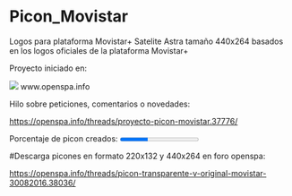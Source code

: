 # Picon_Movistar
Logos para plataforma Movistar+ Satelite Astra tamaño 440x264 basados en los logos oficiales de la plataforma Movistar+

Proyecto iniciado en:

<img src="https://openspa.webhop.info/img/logo_foro.png">
www.openspa.info

Hilo sobre peticiones, comentarios o novedades:

https://openspa.info/threads/proyecto-picon-movistar.37776/

Porcentaje de picon creados: <progress value="35" max="100">100 %</progress>

#Descarga picones en formato 220x132 y 440x264 en foro openspa:

https://openspa.info/threads/picon-transparente-v-original-movistar-30082016.38036/



